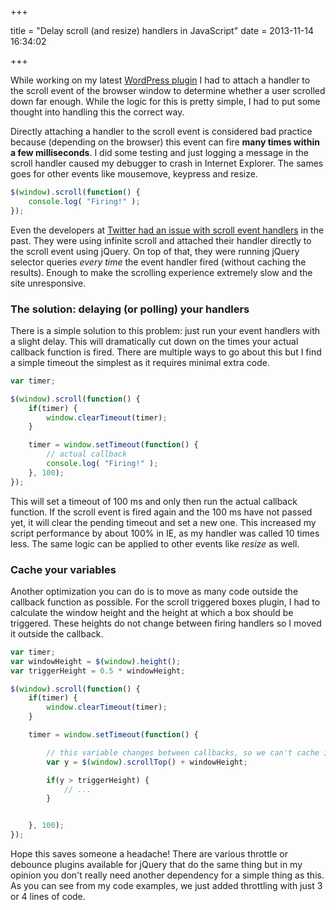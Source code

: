 +++

title = "Delay scroll (and resize) handlers in JavaScript"
date = 2013-11-14 16:34:02

+++

While working on my latest [WordPress plugin](/wordpress-plugins/) I had to attach a handler to the scroll event of the browser window to determine whether a user scrolled down far enough. While the logic for this is pretty simple, I had to put some thought into handling this the correct way.

Directly attaching a handler to the scroll event is considered bad practice because (depending on the browser) this event can fire <strong>many times within a few milliseconds</strong>. I did some testing and just logging a message in the scroll handler caused my debugger to crash in Internet Explorer. The sames goes for other events like mousemove, keypress and resize.

```javascript
$(window).scroll(function() {
	console.log( "Firing!" );
});
```

Even the developers at <a href="https://johnresig.com/blog/learning-from-twitter/">Twitter had an issue with scroll event handlers</a> in the past. They were using infinite scroll and attached their handler directly to the scroll event using jQuery. On top of that, they were running jQuery selector queries <em>every time</em> the event handler fired (without caching the results). Enough to make the scrolling experience extremely slow and the site  unresponsive.

<h3>The solution: delaying (or polling) your handlers</h3>
There is a simple solution to this problem: just run your event handlers with a slight delay. This will dramatically cut down on the times your actual callback function is fired. There are multiple ways to go about this but I find a simple timeout the simplest as it requires minimal extra code.

```javascript
var timer;

$(window).scroll(function() {
	if(timer) {
		window.clearTimeout(timer);
	}

	timer = window.setTimeout(function() {
		// actual callback
		console.log( "Firing!" );
	}, 100);
});
```

This will set a timeout of 100 ms and only then run the actual callback function. If the scroll event is fired again and the 100 ms have not passed yet, it will clear the pending timeout and set a new one. This increased my script performance by about 100% in IE, as my handler was called 10 times less. The same logic can be applied to other events like <em>resize</em> as well.

<h3>Cache your variables</h3>
Another optimization you can do is to move as many code outside the callback function as possible. For the scroll triggered boxes plugin, I had to calculate the window height and the height at which a box should be triggered. These heights do not change between firing handlers so I moved it outside the callback.

```javascript
var timer;
var windowHeight = $(window).height();
var triggerHeight = 0.5 * windowHeight;

$(window).scroll(function() {
	if(timer) {
		window.clearTimeout(timer);
	}

	timer = window.setTimeout(function() {

		// this variable changes between callbacks, so we can't cache it
		var y = $(window).scrollTop() + windowHeight;

	    if(y > triggerHeight) {
	        // ...
	    }


	}, 100);
});
```

Hope this saves someone a headache! There are various throttle or debounce plugins available for jQuery that do the same thing but in my opinion you don't really need another dependency for a simple thing as this. As you can see from my code examples, we just added throttling with just 3 or 4 lines of code.

